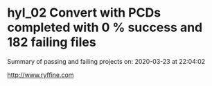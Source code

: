 # hyl_02 Convert with PCDs completed with 0 % success and 182 failing files

Summary of passing and failing projects on: 2020-03-23 at 22:04:02

http://www.ryffine.com
